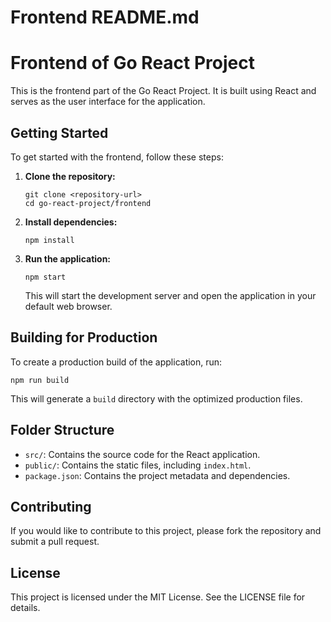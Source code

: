 # Frontend README.md

# Frontend of Go React Project

This is the frontend part of the Go React Project. It is built using React and serves as the user interface for the application.

## Getting Started

To get started with the frontend, follow these steps:

1. **Clone the repository:**
   ```
   git clone <repository-url>
   cd go-react-project/frontend
   ```

2. **Install dependencies:**
   ```
   npm install
   ```

3. **Run the application:**
   ```
   npm start
   ```

   This will start the development server and open the application in your default web browser.

## Building for Production

To create a production build of the application, run:
```
npm run build
```

This will generate a `build` directory with the optimized production files.

## Folder Structure

- `src/`: Contains the source code for the React application.
- `public/`: Contains the static files, including `index.html`.
- `package.json`: Contains the project metadata and dependencies.

## Contributing

If you would like to contribute to this project, please fork the repository and submit a pull request.

## License

This project is licensed under the MIT License. See the LICENSE file for details.